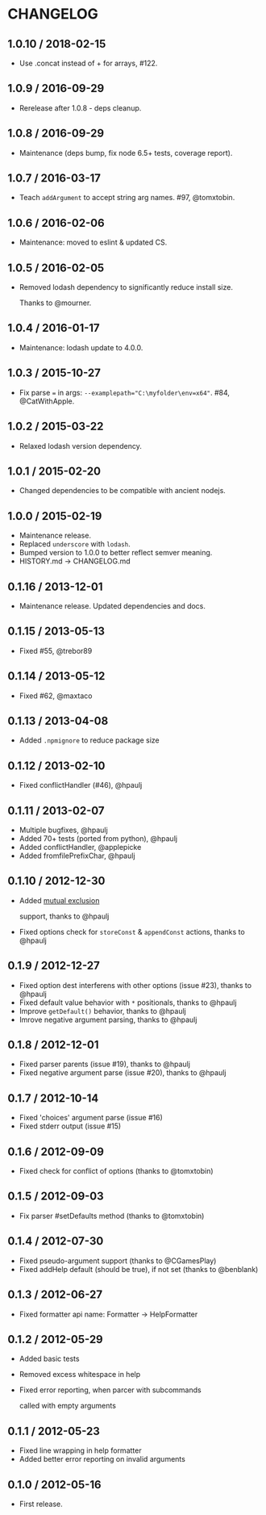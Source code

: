 # CHANGELOG

## 1.0.10 / 2018-02-15

* Use .concat instead of + for arrays, \#122.

## 1.0.9 / 2016-09-29

* Rerelease after 1.0.8 - deps cleanup.

## 1.0.8 / 2016-09-29

* Maintenance \(deps bump, fix node 6.5+ tests, coverage report\).

## 1.0.7 / 2016-03-17

* Teach `addArgument` to accept string arg names. \#97, @tomxtobin.

## 1.0.6 / 2016-02-06

* Maintenance: moved to eslint & updated CS.

## 1.0.5 / 2016-02-05

* Removed lodash dependency to significantly reduce install size.

  Thanks to @mourner.

## 1.0.4 / 2016-01-17

* Maintenance: lodash update to 4.0.0.

## 1.0.3 / 2015-10-27

* Fix parse `=` in args: `--examplepath="C:\myfolder\env=x64"`. \#84, @CatWithApple.

## 1.0.2 / 2015-03-22

* Relaxed lodash version dependency.

## 1.0.1 / 2015-02-20

* Changed dependencies to be compatible with ancient nodejs.

## 1.0.0 / 2015-02-19

* Maintenance release.
* Replaced `underscore` with `lodash`.
* Bumped version to 1.0.0 to better reflect semver meaning.
* HISTORY.md -&gt; CHANGELOG.md

## 0.1.16 / 2013-12-01

* Maintenance release. Updated dependencies and docs.

## 0.1.15 / 2013-05-13

* Fixed \#55, @trebor89

## 0.1.14 / 2013-05-12

* Fixed \#62, @maxtaco

## 0.1.13 / 2013-04-08

* Added `.npmignore` to reduce package size

## 0.1.12 / 2013-02-10

* Fixed conflictHandler \(\#46\), @hpaulj

## 0.1.11 / 2013-02-07

* Multiple bugfixes, @hpaulj
* Added 70+ tests \(ported from python\), @hpaulj
* Added conflictHandler, @applepicke
* Added fromfilePrefixChar, @hpaulj

## 0.1.10 / 2012-12-30

* Added [mutual exclusion](http://docs.python.org/dev/library/argparse.html#mutual-exclusion)

  support, thanks to @hpaulj

* Fixed options check for `storeConst` & `appendConst` actions, thanks to @hpaulj

## 0.1.9 / 2012-12-27

* Fixed option dest interferens with other options \(issue \#23\), thanks to @hpaulj
* Fixed default value behavior with `*` positionals, thanks to @hpaulj
* Improve `getDefault()` behavior, thanks to @hpaulj
* Imrove negative argument parsing, thanks to @hpaulj

## 0.1.8 / 2012-12-01

* Fixed parser parents \(issue \#19\), thanks to @hpaulj
* Fixed negative argument parse \(issue \#20\), thanks to @hpaulj

## 0.1.7 / 2012-10-14

* Fixed 'choices' argument parse \(issue \#16\)
* Fixed stderr output \(issue \#15\)

## 0.1.6 / 2012-09-09

* Fixed check for conflict of options \(thanks to @tomxtobin\)

## 0.1.5 / 2012-09-03

* Fix parser \#setDefaults method \(thanks to @tomxtobin\)

## 0.1.4 / 2012-07-30

* Fixed pseudo-argument support \(thanks to @CGamesPlay\)
* Fixed addHelp default \(should be true\), if not set \(thanks to @benblank\)

## 0.1.3 / 2012-06-27

* Fixed formatter api name: Formatter -&gt; HelpFormatter

## 0.1.2 / 2012-05-29

* Added basic tests
* Removed excess whitespace in help
* Fixed error reporting, when parcer with subcommands

  called with empty arguments

## 0.1.1 / 2012-05-23

* Fixed line wrapping in help formatter
* Added better error reporting on invalid arguments

## 0.1.0 / 2012-05-16

* First release.

